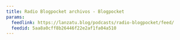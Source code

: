 ```yaml
---
title: Radio Blogpocket archivos - Blogpocket
params:
  feedlink: https://lanzatu.blog/podcasts/radio-blogpocket/feed/
  feedid: 5aa8a0cff8b26446f22e2af1fa04a510
---
```


